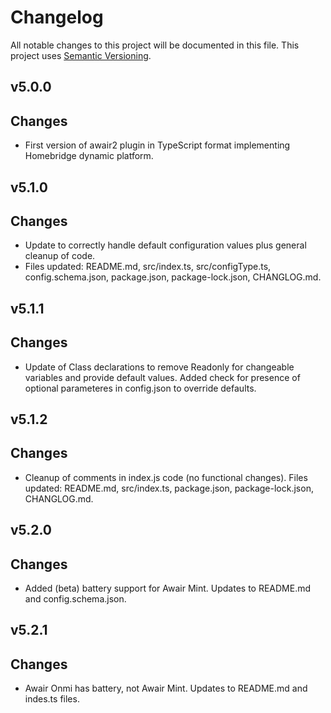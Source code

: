 # Changelog

All notable changes to this project will be documented in this file. This project uses [Semantic Versioning](https://semver.org/).

## v5.0.0
  ## Changes

  * First version of awair2 plugin in TypeScript format implementing Homebridge dynamic platform.

## v5.1.0
  ## Changes

  * Update to correctly handle default configuration values plus general cleanup of code. 
  * Files updated: README.md, src/index.ts, src/configType.ts, config.schema.json, package.json, package-lock.json, CHANGLOG.md.

## v5.1.1
  ## Changes

  * Update of Class declarations to remove Readonly for changeable variables and provide default values. Added check for presence of optional parameteres in config.json to override defaults.

## v5.1.2
  ## Changes

  * Cleanup of comments in index.js code (no functional changes). Files updated: README.md, src/index.ts, package.json, package-lock.json, CHANGLOG.md.

## v5.2.0
  ## Changes

  * Added (beta) battery support for Awair Mint. Updates to README.md and config.schema.json.

## v5.2.1
  ## Changes

  * Awair Onmi has battery, not Awair Mint. Updates to README.md and indes.ts files.
